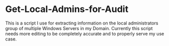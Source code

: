 # Get-Local-Admins-for-Audit
This is a script I use for extracting information on the local administrators group of multiple Windows Servers in my Domain.
Currently this script needs more editing to be completely accurate and to properly serve my use case.

